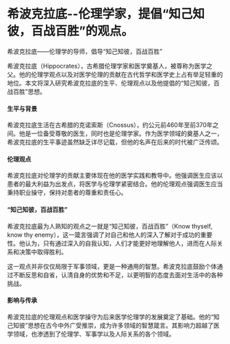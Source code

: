 # 希波克拉底--伦理学家，提倡“知己知彼，百战百胜”的观点。

希波克拉底——伦理学的导师，倡导“知己知彼，百战百胜”

希波克拉底（Hippocrates），古希腊伦理学家和医学奠基人，被尊称为医学之父。他的伦理学观点以及对医学伦理的贡献在古代哲学和医学史上占有举足轻重的地位。本文将深入研究希波克拉底的生平、伦理观点以及他提倡的“知己知彼，百战百胜”思想。

#### 生平与背景

希波克拉底生活在古希腊的克诺索斯（Cnossus），约公元前460年至前370年之间。他是一位备受尊敬的医生，同时也是伦理学家。作为医学领域的奠基人之一，希波克拉底的生平事迹虽然缺乏详尽记载，但他的名声在后来的时代被广泛传颂。

#### 伦理观点

希波克拉底对伦理学的贡献主要体现在他的医学实践和教导中。他强调医生应该以患者的最大利益为出发点，将医学与伦理学紧密结合。他的伦理观点强调医生应当秉持职业操守，保持对患者的尊重和责任心。

#### “知己知彼，百战百胜”

希波克拉底最为人熟知的观点之一就是“知己知彼，百战百胜”（Know thyself, know thy enemy），这一箴言强调了对自己和他人的深入了解对于成功的重要性。他认为，只有通过深入的自我认知，人们才能更好地理解他人，进而在人际关系和决策中取得胜利。

这一观点并非仅仅局限于军事领域，更是一种通用的智慧。希波克拉底鼓励个体通过不断反思和自省，认清自身的优势和不足，以更明智的态度去面对生活中的各种挑战。

#### 影响与传承

希波克拉底的伦理观点和医学操守为后来医学伦理学的发展奠定了基础。他的“知己知彼”思想在古今中外广受推崇，成为许多领域的智慧箴言。其影响力超越了医学领域，也渗透到了伦理学、军事学以及人际关系的各个领域。

